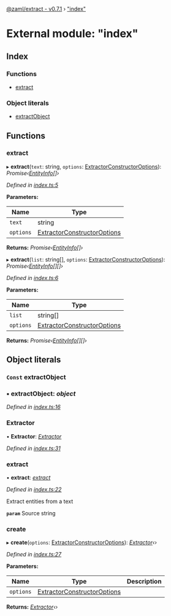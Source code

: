 [@zaml/extract - v0.7.1](../README.md) › ["index"](_index_.md)

# External module: "index"

## Index

### Functions

* [extract](_index_.md#extract)

### Object literals

* [extractObject](_index_.md#const-extractobject)

## Functions

###  extract

▸ **extract**(`text`: string, `options`: [ExtractorConstructorOptions](_types_.md#extractorconstructoroptions)): *Promise‹[EntityInfo](../interfaces/_types_.entityinfo.md)[]›*

*Defined in [index.ts:5](https://github.com/nexushubs/zaml-lang/blob/4389e8b/packages/zaml-extract/src/index.ts#L5)*

**Parameters:**

Name | Type |
------ | ------ |
`text` | string |
`options` | [ExtractorConstructorOptions](_types_.md#extractorconstructoroptions) |

**Returns:** *Promise‹[EntityInfo](../interfaces/_types_.entityinfo.md)[]›*

▸ **extract**(`list`: string[], `options`: [ExtractorConstructorOptions](_types_.md#extractorconstructoroptions)): *Promise‹[EntityInfo](../interfaces/_types_.entityinfo.md)[][]›*

*Defined in [index.ts:6](https://github.com/nexushubs/zaml-lang/blob/4389e8b/packages/zaml-extract/src/index.ts#L6)*

**Parameters:**

Name | Type |
------ | ------ |
`list` | string[] |
`options` | [ExtractorConstructorOptions](_types_.md#extractorconstructoroptions) |

**Returns:** *Promise‹[EntityInfo](../interfaces/_types_.entityinfo.md)[][]›*

## Object literals

### `Const` extractObject

### ▪ **extractObject**: *object*

*Defined in [index.ts:16](https://github.com/nexushubs/zaml-lang/blob/4389e8b/packages/zaml-extract/src/index.ts#L16)*

###  Extractor

• **Extractor**: *[Extractor](../classes/_extractor_.extractor.md)*

*Defined in [index.ts:31](https://github.com/nexushubs/zaml-lang/blob/4389e8b/packages/zaml-extract/src/index.ts#L31)*

###  extract

• **extract**: *[extract](_index_.md#extract)*

*Defined in [index.ts:22](https://github.com/nexushubs/zaml-lang/blob/4389e8b/packages/zaml-extract/src/index.ts#L22)*

Extract entities from a text

**`param`** Source string

###  create

▸ **create**(`options`: [ExtractorConstructorOptions](_types_.md#extractorconstructoroptions)): *[Extractor](../classes/_extractor_.extractor.md)‹›*

*Defined in [index.ts:27](https://github.com/nexushubs/zaml-lang/blob/4389e8b/packages/zaml-extract/src/index.ts#L27)*

**Parameters:**

Name | Type | Description |
------ | ------ | ------ |
`options` | [ExtractorConstructorOptions](_types_.md#extractorconstructoroptions) |   |

**Returns:** *[Extractor](../classes/_extractor_.extractor.md)‹›*

